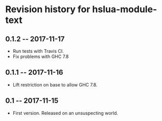 # Revision history for hslua-module-text

## 0.1.2  -- 2017-11-17

- Run tests with Travis CI.
- Fix problems with GHC 7.8


## 0.1.1  -- 2017-11-16

- Lift restriction on base to allow GHC 7.8.


## 0.1  -- 2017-11-15

- First version. Released on an unsuspecting world.
